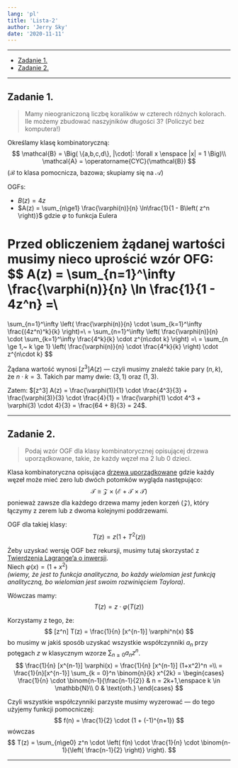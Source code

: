 ```yaml
---
lang: 'pl'
title: 'Lista-2'
author: 'Jerry Sky'
date: '2020-11-11'
---
```


---

- [Zadanie 1.](#zadanie-1)
- [Zadanie 2.](#zadanie-2)

---

## Zadanie 1.

> Mamy nieograniczoną liczbę koralików w czterech różnych kolorach. Ile możemy zbudować naszyjników długości $3$? (Policzyć bez komputera!)

Określamy klasę kombinatoryczną:
$$
\mathcal{B} = \Big( \{a,b,c,d\}, |\cdot|: \forall x \enspace |x| = 1 \Big)\\
\mathcal{A} = \operatorname{CYC}(\mathcal{B})
$$
($\mathcal{B}$ to klasa pomocnicza, bazowa; skupiamy się na $\mathcal{A}$)

OGFs:
- $B(z) = 4z$
- $A(z) = \sum_{n\ge1} \frac{\varphi(n)}{n} \ln\frac{1}{1 - B\left( z^n \right)}$ gdzie $\varphi$ to funkcja Eulera

Przed obliczeniem żądanej wartości musimy nieco uprościć wzór OFG:
$$
A(z) = \sum_{n=1}^\infty \frac{\varphi(n)}{n} \ln \frac{1}{1 - 4z^n} =\\
=
\sum_{n=1}^\infty \left( \frac{\varphi(n)}{n} \cdot \sum_{k=1}^\infty \frac{(4z^n)^k}{k} \right)=\\
= \sum_{n=1}^\infty \left( \frac{\varphi(n)}{n} \cdot \sum_{k=1}^\infty \frac{4^k}{k} \cdot z^{n\cdot k} \right) =\\
= \sum_{n \ge 1,~ k \ge 1} \left( \frac{\varphi(n)}{n} \cdot \frac{4^k}{k} \right) \cdot z^{n\cdot k}
$$

Żądana wartość wynosi $[z^3]A(z)$ — czyli musimy znaleźć takie pary $(n,k)$, że $n\cdot k = 3$. Takich par mamy dwie: $(3,1)$ oraz $(1,3)$.

Zatem: $[z^3] A(z) = \frac{\varphi(1)}{1} \cdot \frac{4^3}{3} + \frac{\varphi(3)}{3} \cdot \frac{4}{1} = \frac{\varphi(1) \cdot 4^3 + \varphi(3) \cdot 4}{3} = \frac{64 + 8}{3} = 24$.

---

## Zadanie 2.

> Podaj wzór OGF dla klasy kombinatorycznej opisującej drzewa uporządkowane, takie, że każdy węzeł ma $2$ lub $0$ dzieci.

Klasa kombinatoryczna opisująca [drzewa uporządkowane](../../wyk/2020-10-19/plane-trees.md) gdzie każdy węzeł może mieć zero lub dwóch potomków wygląda następująco:
$$
\mathcal{T} \cong \mathcal{Z} \times \left( \mathcal{E} + \mathcal{T} \times \mathcal{T} \right)
$$
ponieważ zawsze dla każdego drzewa mamy jeden korzeń ($\mathcal{Z}$), który łączymy z zerem lub z dwoma kolejnymi poddrzewami.

OGF dla takiej klasy:
$$
T(z) = z \left( 1 + T^2(z) \right)
$$

Żeby uzyskać wersję OGF bez rekursji, musimy tutaj skorzystać z [Twierdzenia Lagrange’a o inwersji](../../wyk/2020-11-09/tw-lagrangea-o-inwersji.md).\
Niech $\varphi(x) = (1 + x^2)$\
*(wiemy, że jest to funkcja analityczna, bo każdy wielomian jest funkcją analityczną, bo wielomian jest swoim rozwinięciem Taylora)*.

Wówczas mamy:
$$
T(z) = z \cdot \varphi(T(z))
$$

Korzystamy z tego, że:
$$
[z^n] T(z) = \frac{1}{n} [x^{n-1}] \varphi^n(x)
$$
bo musimy w jakiś sposób uzyskać wszystkie współczynniki $a_n$ przy potęgach $z$ w klasycznym wzorze $\sum_{n\ge0} a_n z^n$.
$$
\frac{1}{n} [x^{n-1}] \varphi(x) = \frac{1}{n} [x^{n-1}] (1+x^2)^n =\\
= \frac{1}{n}[x^{n-1}] \sum_{k = 0}^n \binom{n}{k} x^{2k} =
\begin{cases}
    \frac{1}{n} \cdot \binom{n-1}{\frac{n-1}{2}} & n = 2k+1,\enspace k \in \mathbb{N}\\
    0 & \text{oth.}
\end{cases}
$$

Czyli wszystkie współczynniki parzyste musimy wyzerować — do tego użyjemy funkcji pomocniczej:
$$
f(n) = \frac{1}{2} \cdot (1 + (-1)^{n+1})
$$
wówczas
$$
T(z) = \sum_{n\ge0} z^n \cdot \left( f(n) \cdot \frac{1}{n} \cdot \binom{n-1}{\left( \frac{n-1}{2} \right)} \right).
$$

---
